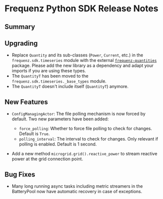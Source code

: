 # Frequenz Python SDK Release Notes

## Summary

<!-- Here goes a general summary of what this release is about -->

## Upgrading

- Replace `Quantity` and its sub-classes (`Power`, `Current`, etc.) in the `frequenz.sdk.timeseries` module with the external
[`frequenz-quantities`](https://pypi.org/project/frequenz-quantities/) package. Please add the new library as a dependency
and adapt your imports if you are using these types.
- The `QuantityT` has been moved to the `frequenz.sdk.timeseries._base_types` module.
- The `QuantityT` doesn't include itself (`QuantityT`) anymore.

## New Features

- `ConfigManagingActor`: The file polling mechanism is now forced by default. Two new parameters have been added:
  - `force_polling`: Whether to force file polling to check for changes. Default is `True`.
  - `polling_interval`: The interval to check for changes. Only relevant if polling is enabled. Default is 1 second.

- Add a new method `microgrid.grid().reactive_power` to stream reactive power at the grid connection point.

## Bug Fixes

- Many long running async tasks including metric streamers in the BatteryPool now have automatic recovery in case of exceptions.
